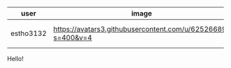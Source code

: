 user | image | name
-----|-------|------
estho3132|https://avatars3.githubusercontent.com/u/62526689?s=400&v=4|Ho Siu Hang

Hello!
